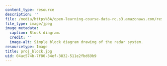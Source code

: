 ```yaml
---
content_type: resource
description: ''
file: /media/https%3A/open-learning-course-data-rc.s3.amazonaws.com/res-ll-003-build-a-small-radar-system-capable-of-sensing-range-doppler-and-synthetic-aperture-radar-imaging-january-iap-2011/04ac574b7f8034ef3832511e2fbd69b9_proj_block.jpg
file_type: image/jpeg
image_metadata:
  caption: Block diagram.
  credit: ''
  image-alt: Simple block diagram drawing of the radar system.
resourcetype: Image
title: proj_block.jpg
uid: 04ac574b-7f80-34ef-3832-511e2fbd69b9
---
```

